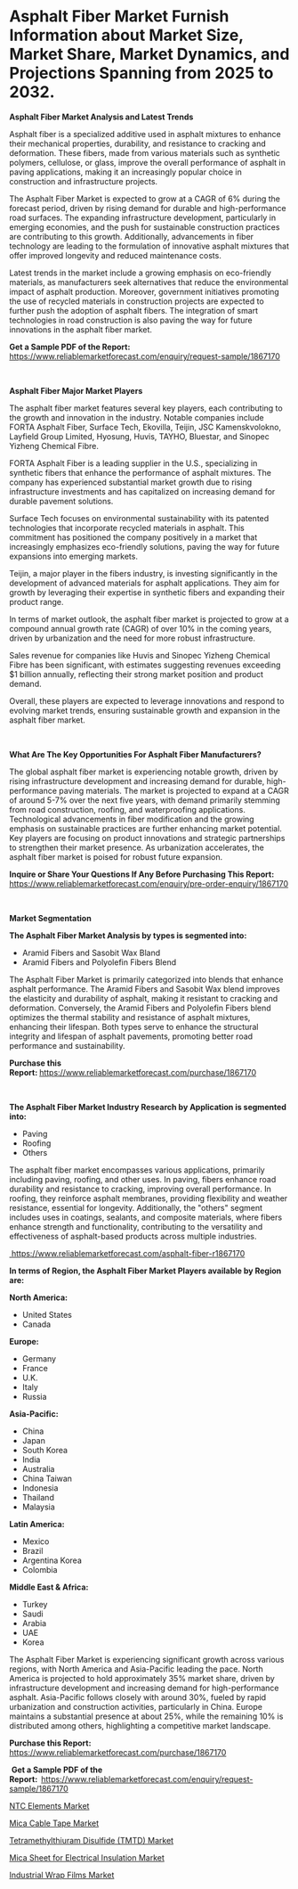 <p><h1>Asphalt Fiber Market Furnish Information about Market Size, Market Share, Market Dynamics, and Projections Spanning from 2025 to 2032.</h1></p><p><strong>Asphalt Fiber Market Analysis and Latest Trends</strong></p>
<p><p>Asphalt fiber is a specialized additive used in asphalt mixtures to enhance their mechanical properties, durability, and resistance to cracking and deformation. These fibers, made from various materials such as synthetic polymers, cellulose, or glass, improve the overall performance of asphalt in paving applications, making it an increasingly popular choice in construction and infrastructure projects.</p><p>The Asphalt Fiber Market is expected to grow at a CAGR of 6% during the forecast period, driven by rising demand for durable and high-performance road surfaces. The expanding infrastructure development, particularly in emerging economies, and the push for sustainable construction practices are contributing to this growth. Additionally, advancements in fiber technology are leading to the formulation of innovative asphalt mixtures that offer improved longevity and reduced maintenance costs.</p><p>Latest trends in the market include a growing emphasis on eco-friendly materials, as manufacturers seek alternatives that reduce the environmental impact of asphalt production. Moreover, government initiatives promoting the use of recycled materials in construction projects are expected to further push the adoption of asphalt fibers. The integration of smart technologies in road construction is also paving the way for future innovations in the asphalt fiber market.</p></p>
<p><strong>Get a Sample PDF of the Report:&nbsp;</strong> <a href="https://www.reliablemarketforecast.com/enquiry/request-sample/1867170?utm_campaign=1899&utm_medium=2&utm_source=Github&utm_content=ia&utm_term=31012025&utm_id=asphalt-fiber">https://www.reliablemarketforecast.com/enquiry/request-sample/1867170</a></p>
<p>&nbsp;</p>
<p><strong>Asphalt Fiber Major Market Players</strong></p>
<p><p>The asphalt fiber market features several key players, each contributing to the growth and innovation in the industry. Notable companies include FORTA Asphalt Fiber, Surface Tech, Ekovilla, Teijin, JSC Kamenskvolokno, Layfield Group Limited, Hyosung, Huvis, TAYHO, Bluestar, and Sinopec Yizheng Chemical Fibre.</p><p>FORTA Asphalt Fiber is a leading supplier in the U.S., specializing in synthetic fibers that enhance the performance of asphalt mixtures. The company has experienced substantial market growth due to rising infrastructure investments and has capitalized on increasing demand for durable pavement solutions. </p><p>Surface Tech focuses on environmental sustainability with its patented technologies that incorporate recycled materials in asphalt. This commitment has positioned the company positively in a market that increasingly emphasizes eco-friendly solutions, paving the way for future expansions into emerging markets.</p><p>Teijin, a major player in the fibers industry, is investing significantly in the development of advanced materials for asphalt applications. They aim for growth by leveraging their expertise in synthetic fibers and expanding their product range.</p><p>In terms of market outlook, the asphalt fiber market is projected to grow at a compound annual growth rate (CAGR) of over 10% in the coming years, driven by urbanization and the need for more robust infrastructure. </p><p>Sales revenue for companies like Huvis and Sinopec Yizheng Chemical Fibre has been significant, with estimates suggesting revenues exceeding $1 billion annually, reflecting their strong market position and product demand. </p><p>Overall, these players are expected to leverage innovations and respond to evolving market trends, ensuring sustainable growth and expansion in the asphalt fiber market.</p></p>
<p>&nbsp;</p>
<p><strong>What Are The Key Opportunities For Asphalt Fiber Manufacturers?</strong></p>
<p><p>The global asphalt fiber market is experiencing notable growth, driven by rising infrastructure development and increasing demand for durable, high-performance paving materials. The market is projected to expand at a CAGR of around 5-7% over the next five years, with demand primarily stemming from road construction, roofing, and waterproofing applications. Technological advancements in fiber modification and the growing emphasis on sustainable practices are further enhancing market potential. Key players are focusing on product innovations and strategic partnerships to strengthen their market presence. As urbanization accelerates, the asphalt fiber market is poised for robust future expansion.</p></p>
<p><strong>Inquire or Share Your Questions If Any Before Purchasing This Report:</strong> <a href="https://www.reliablemarketforecast.com/enquiry/pre-order-enquiry/1867170?utm_campaign=1899&utm_medium=2&utm_source=Github&utm_content=ia&utm_term=31012025&utm_id=asphalt-fiber">https://www.reliablemarketforecast.com/enquiry/pre-order-enquiry/1867170</a></p>
<p>&nbsp;</p>
<p><strong>Market Segmentation</strong></p>
<p><strong>The Asphalt Fiber Market Analysis by types is segmented into:</strong></p>
<p><ul><li>Aramid Fibers and Sasobit Wax Bland</li><li>Aramid Fibers and Polyolefin Fibers Blend</li></ul></p>
<p><p>The Asphalt Fiber Market is primarily categorized into blends that enhance asphalt performance. The Aramid Fibers and Sasobit Wax blend improves the elasticity and durability of asphalt, making it resistant to cracking and deformation. Conversely, the Aramid Fibers and Polyolefin Fibers blend optimizes the thermal stability and resistance of asphalt mixtures, enhancing their lifespan. Both types serve to enhance the structural integrity and lifespan of asphalt pavements, promoting better road performance and sustainability.</p></p>
<p><strong>Purchase this Report:&nbsp;</strong><a href="https://www.reliablemarketforecast.com/purchase/1867170?utm_campaign=1899&utm_medium=2&utm_source=Github&utm_content=ia&utm_term=31012025&utm_id=asphalt-fiber">https://www.reliablemarketforecast.com/purchase/1867170</a></p>
<p>&nbsp;</p>
<p><strong>The Asphalt Fiber Market Industry Research by Application is segmented into:</strong></p>
<p><ul><li>Paving</li><li>Roofing</li><li>Others</li></ul></p>
<p><p>The asphalt fiber market encompasses various applications, primarily including paving, roofing, and other uses. In paving, fibers enhance road durability and resistance to cracking, improving overall performance. In roofing, they reinforce asphalt membranes, providing flexibility and weather resistance, essential for longevity. Additionally, the "others" segment includes uses in coatings, sealants, and composite materials, where fibers enhance strength and functionality, contributing to the versatility and effectiveness of asphalt-based products across multiple industries.</p></p>
<p><a href="https://www.reliablemarketforecast.com/asphalt-fiber-r1867170?utm_campaign=1899&utm_medium=2&utm_source=Github&utm_content=ia&utm_term=31012025&utm_id=asphalt-fiber">&nbsp;https://www.reliablemarketforecast.com/asphalt-fiber-r1867170</a></p>
<p><strong>In terms of Region, the Asphalt Fiber Market Players available by Region are:</strong></p>
<p>
    <p> <strong> North America: </strong>
        <ul>
            <li>United States</li>
            <li>Canada</li>
        </ul>
        </p> 
    <p> <strong> Europe: </strong>
        <ul>
            <li>Germany</li>
            <li>France</li>
            <li>U.K.</li>
            <li>Italy</li>
            <li>Russia</li>
        </ul>
        </p> 
    <p> <strong> Asia-Pacific: </strong>
        <ul>
            <li>China</li>
            <li>Japan</li>
            <li>South Korea</li>
            <li>India</li>
            <li>Australia</li>
            <li>China Taiwan</li>
            <li>Indonesia</li>
            <li>Thailand</li>
            <li>Malaysia</li>
        </ul>
        </p> 
    <p> <strong> Latin America: </strong>
        <ul>
            <li>Mexico</li>
            <li>Brazil</li>
            <li>Argentina Korea</li>
            <li>Colombia</li>
        </ul>
        </p> 
    <p> <strong> Middle East & Africa: </strong>
        <ul>
            <li>Turkey</li>
            <li>Saudi</li>
            <li>Arabia</li>
            <li>UAE</li>
            <li>Korea</li>
        </ul>
    </p>
    </p>
<p><p>The Asphalt Fiber Market is experiencing significant growth across various regions, with North America and Asia-Pacific leading the pace. North America is projected to hold approximately 35% market share, driven by infrastructure development and increasing demand for high-performance asphalt. Asia-Pacific follows closely with around 30%, fueled by rapid urbanization and construction activities, particularly in China. Europe maintains a substantial presence at about 25%, while the remaining 10% is distributed among others, highlighting a competitive market landscape.</p></p>
<p><strong>Purchase this Report: </strong><a href="https://www.reliablemarketforecast.com/purchase/1867170?utm_campaign=1899&utm_medium=2&utm_source=Github&utm_content=ia&utm_term=31012025&utm_id=asphalt-fiber">https://www.reliablemarketforecast.com/purchase/1867170</a></p>
<p>&nbsp;<strong>Get a Sample PDF of the Report:&nbsp;&nbsp;</strong><a href="https://www.reliablemarketforecast.com/enquiry/request-sample/1867170?utm_campaign=1899&utm_medium=2&utm_source=Github&utm_content=ia&utm_term=31012025&utm_id=asphalt-fiber">https://www.reliablemarketforecast.com/enquiry/request-sample/1867170</a></p>
<p><strong></strong></p>
<p><p><a href="https://www.linkedin.com/pulse/exploring-ntc-elements-market-industry-revenue-insights-swnse?utm_campaign=1899&utm_medium=2&utm_source=Github&utm_content=ia&utm_term=31012025&utm_id=asphalt-fiber">NTC Elements Market</a></p><p><a href="https://github.com/popupioo/Market-Research-Report-List-1/blob/main/mica-cable-tape-market.md?utm_campaign=1899&utm_medium=2&utm_source=Github&utm_content=ia&utm_term=31012025&utm_id=asphalt-fiber">Mica Cable Tape Market</a></p><p><a href="https://www.linkedin.com/pulse/tetramethylthiuram-disulfide-tmtd-market-trends-revenue-9txre?utm_campaign=1899&utm_medium=2&utm_source=Github&utm_content=ia&utm_term=31012025&utm_id=asphalt-fiber">Tetramethylthiuram Disulfide (TMTD) Market</a></p><p><a href="https://github.com/briandahm87/Market-Research-Report-List-1/blob/main/mica-sheet-for-electrical-insulation-market.md?utm_campaign=1899&utm_medium=2&utm_source=Github&utm_content=ia&utm_term=31012025&utm_id=asphalt-fiber">Mica Sheet for Electrical Insulation Market</a></p><p><a href="https://www.linkedin.com/pulse/industrial-wrap-films-market-metrics-like-size-growth-share-lxf0c?utm_campaign=1899&utm_medium=2&utm_source=Github&utm_content=ia&utm_term=31012025&utm_id=asphalt-fiber">Industrial Wrap Films Market</a></p></p>